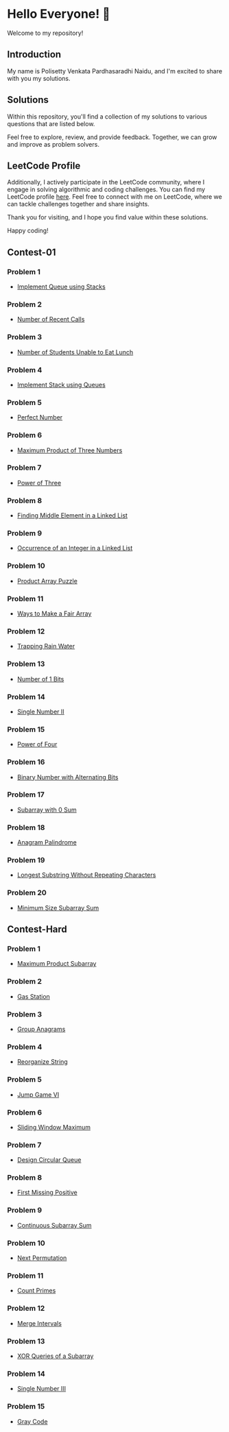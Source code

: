 # Hello Everyone! 👋

Welcome to my repository!

## Introduction

My name is Polisetty Venkata Pardhasaradhi Naidu, and I'm excited to share with you my solutions.

## Solutions

Within this repository, you'll find a collection of my solutions to various questions that are listed below.

Feel free to explore, review, and provide feedback. Together, we can grow and improve as problem solvers.

## LeetCode Profile

Additionally, I actively participate in the LeetCode community, where I engage in solving algorithmic and coding challenges. You can find my LeetCode profile [here](https://leetcode.com/Lightning_Mc_Queen/). Feel free to connect with me on LeetCode, where we can tackle challenges together and share insights.

Thank you for visiting, and I hope you find value within these solutions.

Happy coding!

## Contest-01

### Problem 1
- [Implement Queue using Stacks](https://leetcode.com/problems/implement-queue-using-stacks/)

### Problem 2
- [Number of Recent Calls](https://leetcode.com/problems/number-of-recent-calls/)

### Problem 3
- [Number of Students Unable to Eat Lunch](https://leetcode.com/problems/number-of-students-unable-to-eat-lunch/description/)

### Problem 4
- [Implement Stack using Queues](https://leetcode.com/problems/implement-stack-using-queues/)

### Problem 5
- [Perfect Number](https://leetcode.com/problems/perfect-number/description/)

### Problem 6
- [Maximum Product of Three Numbers](https://leetcode.com/problems/maximum-product-of-three-numbers/description/)

### Problem 7
- [Power of Three](https://leetcode.com/problems/power-of-three/description/)

### Problem 8
- [Finding Middle Element in a Linked List](https://www.geeksforgeeks.org/problems/finding-middle-element-in-a-linked-list/1?itm_source=geeksforgeeks&itm_medium=article&itm_campaign=bottom_sticky_on_article)

### Problem 9
- [Occurrence of an Integer in a Linked List](https://www.geeksforgeeks.org/problems/occurence-of-an-integer-in-a-linked-list/1?itm_source=geeksforgeeks&itm_medium=article&itm_campaign=bottom_sticky_on_article)

### Problem 10
- [Product Array Puzzle](https://www.geeksforgeeks.org/problems/product-array-puzzle4525/1)

### Problem 11
- [Ways to Make a Fair Array](https://leetcode.com/problems/ways-to-make-a-fair-array/description/)

### Problem 12
- [Trapping Rain Water](https://leetcode.com/problems/trapping-rain-water/description/)

### Problem 13
- [Number of 1 Bits](https://leetcode.com/problems/number-of-1-bits/description/)

### Problem 14
- [Single Number II](https://leetcode.com/problems/single-number-ii/description/)

### Problem 15
- [Power of Four](https://leetcode.com/problems/power-of-four/description/)

### Problem 16
- [Binary Number with Alternating Bits](https://leetcode.com/problems/binary-number-with-alternating-bits/description/)

### Problem 17
- [Subarray with 0 Sum](https://www.geeksforgeeks.org/problems/subarray-with-0-sum-1587115621/1?itm_source=geeksforgeeks&itm_medium=article&itm_campaign=bottom_sticky_on_article)

### Problem 18
- [Anagram Palindrome](https://www.geeksforgeeks.org/problems/anagram-palindrome4720/1?itm_source=geeksforgeeks&itm_medium=article&itm_campaign=bottom_sticky_on_article)

### Problem 19
- [Longest Substring Without Repeating Characters](https://leetcode.com/problems/longest-substring-without-repeating-characters/description/)

### Problem 20
- [Minimum Size Subarray Sum](https://leetcode.com/problems/minimum-size-subarray-sum/description/)


## Contest-Hard

### Problem 1
- [Maximum Product Subarray](https://leetcode.com/problems/maximum-product-subarray/description/)

### Problem 2
- [Gas Station](https://leetcode.com/problems/gas-station/description/)

### Problem 3
- [Group Anagrams](https://leetcode.com/problems/group-anagrams/description/)

### Problem 4
- [Reorganize String](https://leetcode.com/problems/reorganize-string/description/)

### Problem 5
- [Jump Game VI](https://leetcode.com/problems/jump-game-vi/description/)

### Problem 6
- [Sliding Window Maximum](https://leetcode.com/problems/sliding-window-maximum/description/)

### Problem 7
- [Design Circular Queue](https://leetcode.com/problems/design-circular-queue/description/)

### Problem 8
- [First Missing Positive](https://leetcode.com/problems/first-missing-positive/description/)

### Problem 9
- [Continuous Subarray Sum](https://leetcode.com/problems/continuous-subarray-sum/description/)

### Problem 10
- [Next Permutation](https://leetcode.com/problems/next-permutation/description/)

### Problem 11
- [Count Primes](https://leetcode.com/problems/count-primes/description/)

### Problem 12
- [Merge Intervals](https://leetcode.com/problems/merge-intervals/description/)

### Problem 13
- [XOR Queries of a Subarray](https://leetcode.com/problems/xor-queries-of-a-subarray/description/)

### Problem 14
- [Single Number III](https://leetcode.com/problems/single-number-iii/description/)

### Problem 15
- [Gray Code](https://leetcode.com/problems/gray-code/description/)
